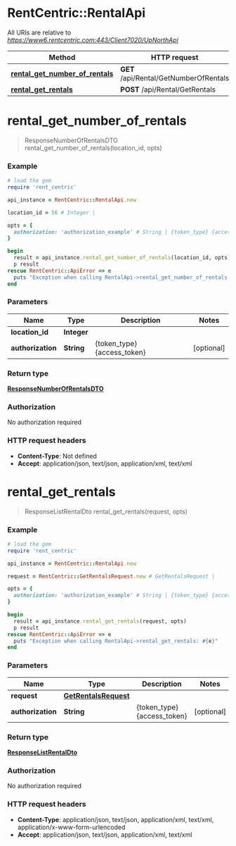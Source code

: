 # RentCentric::RentalApi

All URIs are relative to *https://www6.rentcentric.com:443/Client7020/UpNorthApi*

Method | HTTP request | Description
------------- | ------------- | -------------
[**rental_get_number_of_rentals**](RentalApi.md#rental_get_number_of_rentals) | **GET** /api/Rental/GetNumberOfRentals | 
[**rental_get_rentals**](RentalApi.md#rental_get_rentals) | **POST** /api/Rental/GetRentals | 


# **rental_get_number_of_rentals**
> ResponseNumberOfRentalsDTO rental_get_number_of_rentals(location_id, opts)



### Example
```ruby
# load the gem
require 'rent_centric'

api_instance = RentCentric::RentalApi.new

location_id = 56 # Integer | 

opts = { 
  authorization: 'authorization_example' # String | {token_type} {access_token}
}

begin
  result = api_instance.rental_get_number_of_rentals(location_id, opts)
  p result
rescue RentCentric::ApiError => e
  puts "Exception when calling RentalApi->rental_get_number_of_rentals: #{e}"
end
```

### Parameters

Name | Type | Description  | Notes
------------- | ------------- | ------------- | -------------
 **location_id** | **Integer**|  | 
 **authorization** | **String**| {token_type} {access_token} | [optional] 

### Return type

[**ResponseNumberOfRentalsDTO**](ResponseNumberOfRentalsDTO.md)

### Authorization

No authorization required

### HTTP request headers

 - **Content-Type**: Not defined
 - **Accept**: application/json, text/json, application/xml, text/xml



# **rental_get_rentals**
> ResponseListRentalDto rental_get_rentals(request, opts)



### Example
```ruby
# load the gem
require 'rent_centric'

api_instance = RentCentric::RentalApi.new

request = RentCentric::GetRentalsRequest.new # GetRentalsRequest | 

opts = { 
  authorization: 'authorization_example' # String | {token_type} {access_token}
}

begin
  result = api_instance.rental_get_rentals(request, opts)
  p result
rescue RentCentric::ApiError => e
  puts "Exception when calling RentalApi->rental_get_rentals: #{e}"
end
```

### Parameters

Name | Type | Description  | Notes
------------- | ------------- | ------------- | -------------
 **request** | [**GetRentalsRequest**](GetRentalsRequest.md)|  | 
 **authorization** | **String**| {token_type} {access_token} | [optional] 

### Return type

[**ResponseListRentalDto**](ResponseListRentalDto.md)

### Authorization

No authorization required

### HTTP request headers

 - **Content-Type**: application/json, text/json, application/xml, text/xml, application/x-www-form-urlencoded
 - **Accept**: application/json, text/json, application/xml, text/xml



